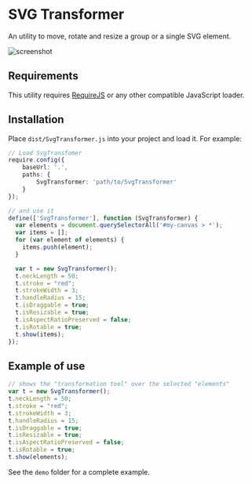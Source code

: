 # SVG Transformer

An utility to move, rotate and resize a group or a single SVG element.

![screenshot](https://user-images.githubusercontent.com/5312427/32453810-92fba0b6-c31d-11e7-952f-efc0d2dc921c.png)

## Requirements

This utility requires [RequireJS](https://github.com/requirejs/requirejs) or any other compatible JavaScript loader.

## Installation

Place `dist/SvgTransformer.js` into your project and load it. For example:

```ts
// Load SvgTransfomer
require.config({
    baseUrl: '.',
    paths: {
        SvgTransformer: 'path/to/SvgTransformer'
    }
});

// and use it
define(['SvgTransformer'], function (SvgTransformer) {
  var elements = document.querySelectorAll('#my-canvas > *');
  var items = [];
  for (var element of elements) {
    items.push(element);
  }

  var t = new SvgTransformer();
  t.neckLength = 50;
  t.stroke = "red";
  t.strokeWidth = 3;
  t.handleRadius = 15;
  t.isDraggable = true;
  t.isResizable = true;
  t.isAspectRatioPreserved = false;
  t.isRotable = true;
  t.show(items);
});
```

## Example of use

```ts
// shows the "transformation tool" over the selected "elements"
var t = new SvgTransformer();
t.neckLength = 50;
t.stroke = "red";
t.strokeWidth = 3;
t.handleRadius = 15;
t.isDraggable = true;
t.isResizable = true;
t.isAspectRatioPreserved = false;
t.isRotable = true;
t.show(elements);
```

See the `demo` folder for a complete example.
